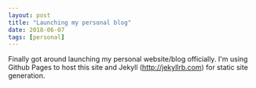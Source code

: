 ```yaml
---
layout: post
title: "Launching my personal blog"
date: 2018-06-07
tags: [personal]
---
```


Finally got around launching my personal website/blog officially. I'm using Github Pages to host this site and Jekyll (http://jekyllrb.com) for static site generation.
